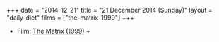+++
date = "2014-12-21"
title = "21 December 2014 (Sunday)"
layout = "daily-diet"
films = ["the-matrix-1999"]
+++

<ul>
<li class="entry Film">Film: <a href="/films/the-matrix-1999">The Matrix (1999)</a> +</li>
</ul>